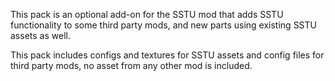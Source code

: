 This pack is an optional add-on for the SSTU mod that adds SSTU functionality to some third party mods, and new parts using existing SSTU assets as well.

This pack includes configs and textures for SSTU assets and config files for third party mods, no asset from any other mod is included.

